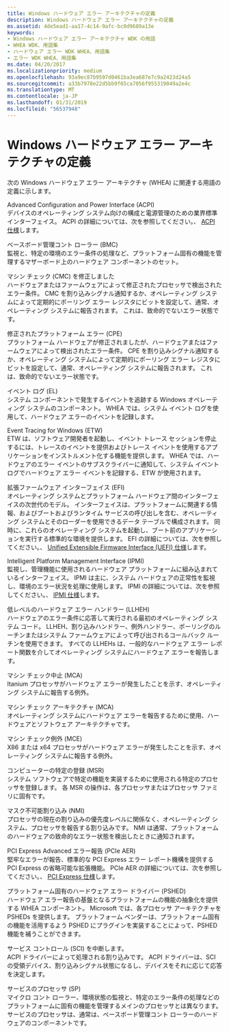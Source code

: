 ```yaml
---
title: Windows ハードウェア エラー アーキテクチャの定義
description: Windows ハードウェア エラー アーキテクチャの定義
ms.assetid: 4de5ead1-aa17-4c14-9afc-bc0d9689a13e
keywords:
- Windows ハードウェア エラー アーキテクチャ WDK の用語
- WHEA WDK、用語集
- ハードウェア エラー WDK WHEA、用語集
- エラー WDK WHEA、用語集
ms.date: 04/20/2017
ms.localizationpriority: medium
ms.openlocfilehash: 93a9ec87b9597d0461ba3ea687e7c9a2423d24a5
ms.sourcegitcommit: a33b7978e22d5bb9f65ca7056f955319049a2e4c
ms.translationtype: MT
ms.contentlocale: ja-JP
ms.lasthandoff: 01/31/2019
ms.locfileid: "56537948"
---
```

# <a name="windows-hardware-error-architecture-definitions"></a>Windows ハードウェア エラー アーキテクチャの定義


次の Windows ハードウェア エラー アーキテクチャ (WHEA) に関連する用語の定義に示します。

<a href="" id="advanced-configuration-and-power-interface--acpi-"></a>Advanced Configuration and Power Interface (ACPI)  
デバイスのオペレーティング システム向けの構成と電源管理のための業界標準インターフェイス。 ACPI の詳細については、次を参照してください。、 [ACPI 仕様](https://go.microsoft.com/fwlink/p/?linkid=69483)します。

<a href="" id="baseboard-management-controller--bmc-"></a>ベースボード管理コント ローラー (BMC)  
監視と、特定の環境のエラー条件の処理など、プラットフォーム固有の機能を管理するマザーボード上のハードウェア コンポーネントのセット。

<a href="" id="corrected-machine-check--cmc-"></a>マシン チェック (CMC) を修正しました  
ハードウェアまたはファームウェアによって修正されたプロセッサで検出されたエラー条件。 CMC を割り込みシグナル通知するか、オペレーティング システムによって定期的にポーリング エラー レジスタにビットを設定して、通常、オペレーティング システムに報告されます。 これは、致命的でないエラー状態です。

<a href="" id="corrected-platform-error--cpe-"></a>修正されたプラットフォーム エラー (CPE)  
プラットフォーム ハードウェアが修正されましたが、ハードウェアまたはファームウェアによって検出されたエラー条件。 CPE を割り込みシグナル通知するか、オペレーティング システムによって定期的にポーリング エラー レジスタにビットを設定して、通常、オペレーティング システムに報告されます。 これは、致命的でないエラー状態です。

<a href="" id="event-log--el-"></a>イベント ログ (EL)  
システム コンポーネントで発生するイベントを追跡する Windows オペレーティング システムのコンポーネント。 WHEA では、システム イベント ログを使用して、ハードウェア エラーのイベントを記録します。

<a href="" id="event-tracing-for-windows--etw-"></a>Event Tracing for Windows (ETW)  
ETW は、ソフトウェア開発者を起動し、イベント トレース セッションを停止するには、トレースのイベントを提供およびトレース イベントを使用するアプリケーションをインストルメント化する機能を提供します。 WHEA では、ハードウェアのエラー イベントのサブスクライバーに通知して、システム イベント ログでハードウェア エラー イベントを記録する、ETW が使用されます。

<a href="" id="extensible-firmware-interface--efi-"></a>拡張ファームウェア インターフェイス (EFI)  
オペレーティング システムとプラットフォーム ハードウェア間のインターフェイスの次世代のモデル。 インターフェイスは、プラットフォームに関連する情報、およびブートおよびランタイム サービスの呼び出しを含む、オペレーティング システムとそのローダーを使用できるデータ テーブルで構成されます。 同時に、これらのオペレーティング システムを起動し、ブート前のアプリケーションを実行する標準的な環境を提供します。 EFI の詳細については、次を参照してください。、 [Unified Extensible Firmware Interface (UEFI) 仕様](https://go.microsoft.com/fwlink/p/?linkid=69484)します。

<a href="" id="intelligent-platform-management-interface--ipmi-"></a>Intelligent Platform Management Interface (IPMI)  
監視し、管理機能に使用されるハードウェア プラットフォームに組み込まれているインターフェイス。 IPMI は主に、システム ハードウェアの正常性を監視し、環境のエラー状況を処理に使用します。 IPMI の詳細については、次を参照してください。、 [IPMI 仕様](https://go.microsoft.com/fwlink/p/?linkid=69485)します。

<a href="" id="low-level-hardware-error-handler--llheh-"></a>低レベルのハードウェア エラー ハンドラー (LLHEH)  
ハードウェアのエラー条件に応答して実行される最初のオペレーティング システム コード。 LLHEH、割り込みハンドラー、例外ハンドラー、ポーリングのルーチンまたはシステム ファームウェアによって呼び出されるコールバック ルーチンを使用できます。 すべての LLHEHs は、一般的なハードウェア エラー レポート関数を介してオペレーティング システムにハードウェア エラーを報告します。

<a href="" id="machine-check-abort--mca-"></a>マシン チェック中止 (MCA)  
Itanium プロセッサがハードウェア エラーが発生したことを示す、オペレーティング システムに報告する例外。

<a href="" id="machine-check-architecture--mca-"></a>マシン チェック アーキテクチャ (MCA)  
オペレーティング システムにハードウェア エラーを報告するために使用、ハードウェアとソフトウェア アーキテクチャです。

<a href="" id="machine-check-exception--mce-"></a>マシン チェック例外 (MCE)  
X86 または x64 プロセッサがハードウェア エラーが発生したことを示す、オペレーティング システムに報告する例外。

<a href="" id="machine-specific-register--msr-"></a>コンピューターの特定の登録 (MSR)  
システム ソフトウェアで特定の機能を実装するために使用される特定のプロセッサを登録します。 各 MSR の操作は、各プロセッサまたはプロセッサ ファミリに固有です。

<a href="" id="nonmaskable-interrupt--nmi-"></a>マスク不可能割り込み (NMI)  
プロセッサの現在の割り込みの優先度レベルに関係なく、オペレーティング システム、プロセッサを報告する割り込みです。 NMI は通常、プラットフォームのハードウェアの致命的なエラー状態を検出したときに通知されます。

<a href="" id="pci-express-advanced-error-reporting--pcie-aer-"></a>PCI Express Advanced エラー報告 (PCIe AER)  
堅牢なエラーが報告、標準的な PCI Express エラー レポート機構を提供する PCI Express の省略可能な拡張機能。 PCIe AER の詳細については、次を参照してください。、 [PCI Express 仕様](https://go.microsoft.com/fwlink/p/?linkid=69486)します。

<a href="" id="platform-specific-hardware-error-driver--pshed-"></a>プラットフォーム固有のハードウェア エラー ドライバー (PSHED)  
ハードウェア エラー報告の基盤となるプラットフォームの機能の抽象化を提供する WHEA コンポーネント。 Microsoft では、各プロセッサ アーキテクチャを PSHEDs を提供します。 プラットフォーム ベンダーは、プラットフォーム固有の機能を活用するよう PSHED にプラグインを実装することによって、PSHED 機能を補うことができます。

<a href="" id="service-control-interrupt--sci-"></a>サービス コントロール (SCI) を中断します。  
ACPI ドライバーによって処理される割り込みです。 ACPI ドライバーは、SCI の受領デバイス、割り込みシグナル状態になるし、デバイスをそれに応じて応答を決定します。

<a href="" id="service-processor--sp-"></a>サービスのプロセッサ (SP)  
マイクロ コント ローラー、環境状態の監視と、特定のエラー条件の処理などのプラットフォームに固有の機能を管理するメインのプロセッサとは異なります。 サービスのプロセッサは、通常は、ベースボード管理コント ローラーのハードウェアのコンポーネントです。

 

 




